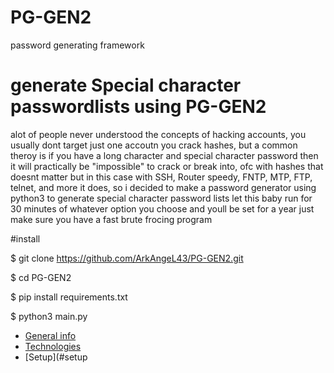 # PG-GEN2
password generating framework 

# generate Special character passwordlists using PG-GEN2 


alot of people never understood the concepts of hacking accounts, you usually dont target just one accoutn you crack hashes, but a common theroy is if you have a long character and special character password then it will practically be "impossible" to crack or break into, ofc with hashes that doesnt matter but in this case with SSH, Router speedy, FNTP, MTP, FTP, telnet, and more it does, so i decided to make a password generator using python3 to generate special character password lists let this baby run for 30 minutes of whatever option you choose and youll be set for a year just make sure you have a fast brute frocing program 

#install

$ git clone https://github.com/ArkAngeL43/PG-GEN2.git


$ cd PG-GEN2


$ pip install requirements.txt


$ python3 main.py


* [General info](#general-info)
* [Technologies](#technologies)
* [Setup](#setup
